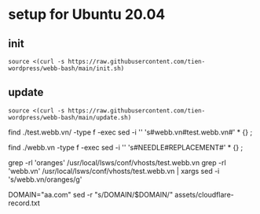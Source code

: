 # setup for Ubuntu 20.04
## init
```
source <(curl -s https://raw.githubusercontent.com/tien-wordpress/webb-bash/main/init.sh)
```
## update
```
source <(curl -s https://raw.githubusercontent.com/tien-wordpress/webb-bash/main/update.sh)
```

find ./test.webb.vn/ -type f -exec sed -i '' 's#webb.vn#test.webb.vn#' * {} \;

find ./webb.vn -type f -exec sed -i '' 's#NEEDLE#REPLACEMENT#' * {} \;

grep -rl 'oranges' /usr/local/lsws/conf/vhosts/test.webb.vn
grep -rl 'webb.vn' /usr/local/lsws/conf/vhosts/test.webb.vn | xargs sed -i 's/webb.vn/oranges/g'

DOMAIN="aa.com"
sed -r "s/DOMAIN/$DOMAIN/" assets/cloudflare-record.txt